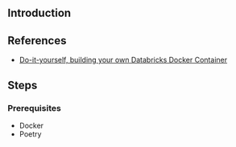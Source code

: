 

## Introduction

## References

- [Do-it-yourself, building your own Databricks Docker Container](https://medium.com/@d.v.rademaker/do-it-yourself-building-your-own-databricks-docker-container-9cd670612927)



## Steps

### Prerequisites

- Docker
- Poetry

